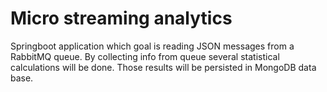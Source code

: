 # Micro streaming analytics

Springboot application which goal is reading JSON messages from a RabbitMQ queue. By collecting info from queue several statistical calculations will be done. Those results will be persisted in MongoDB data base.
